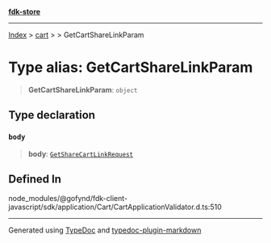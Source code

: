 [**fdk-store**](../../../README.md)
***

[Index](../../../API.md) > [cart](../../README.md) > [<internal>](../README.md) > GetCartShareLinkParam

# Type alias: GetCartShareLinkParam

> **GetCartShareLinkParam**: `object`

## Type declaration

### `body`

> **body**: [`GetShareCartLinkRequest`](type-alias.GetShareCartLinkRequest.md)

## Defined In

node\_modules/@gofynd/fdk-client-javascript/sdk/application/Cart/CartApplicationValidator.d.ts:510

***
Generated using [TypeDoc](https://typedoc.org/) and [typedoc-plugin-markdown](https://www.npmjs.com/package/typedoc-plugin-markdown)
